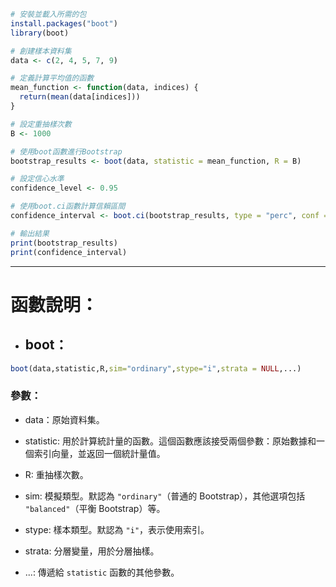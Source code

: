 ``` R
# 安裝並載入所需的包
install.packages("boot")
library(boot)

# 創建樣本資料集
data <- c(2, 4, 5, 7, 9)

# 定義計算平均值的函數
mean_function <- function(data, indices) {
  return(mean(data[indices]))
}

# 設定重抽樣次數
B <- 1000

# 使用boot函數進行Bootstrap
bootstrap_results <- boot(data, statistic = mean_function, R = B)

# 設定信心水準
confidence_level <- 0.95

# 使用boot.ci函數計算信賴區間
confidence_interval <- boot.ci(bootstrap_results, type = "perc", conf = confidence_level)

# 輸出結果
print(bootstrap_results)
print(confidence_interval)
```
- - -
# 函數說明：
- ## boot：
``` R
boot(data,statistic,R,sim="ordinary",stype="i",strata = NULL,...)
```
### 參數：
- data：原始資料集。

- statistic: 用於計算統計量的函數。這個函數應該接受兩個參數：原始數據和一個索引向量，並返回一個統計量值。

- R: 重抽樣次數。

- sim: 模擬類型。默認為 `"ordinary"`（普通的 Bootstrap），其他選項包括 `"balanced"`（平衡 Bootstrap）等。
- stype: 樣本類型。默認為 `"i"`，表示使用索引。
- strata: 分層變量，用於分層抽樣。
- ...: 傳遞給 `statistic` 函數的其他參數。